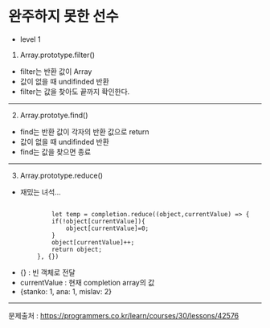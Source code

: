 # 완주하지 못한 선수

- level 1

1. Array.prototype.filter()
- filter는 반환 값이 Array
- 값이 없을 때 undifinded 반환
- filter는 값을 찾아도 끝까지 확인한다.
<hr>

2. Array.prototye.find()
- find는 반환 값이 각자의 반환 값으로 return
- 값이 없을 때 undifinded 반환
- find는 값을 찾으면 종료
<hr>

3. Array.prototype.reduce()
- 재밌는 녀석...
<pre><code>
            let temp = completion.reduce((object,currentValue) => {
            if(!object[currentValue]){
                object[currentValue]=0;
            }
            object[currentValue]++;
            return object;
        }, {}) 
</code></pre>
 - {} : 빈 객체로 전달
 - currentValue : 현재 completion array의 값
 - {stanko: 1, ana: 1, mislav: 2}
 
 <hr>
 
 문제출처 : https://programmers.co.kr/learn/courses/30/lessons/42576
